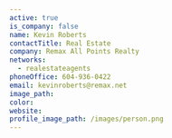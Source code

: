 ```yaml
---
active: true
is_company: false
name: Kevin Roberts
contactTitle: Real Estate
company: Remax All Points Realty
networks:
  - realestateagents
phoneOffice: 604-936-0422
email: kevinroberts@remax.net
image_path:
color:
website:
profile_image_path: /images/person.png
---
```



